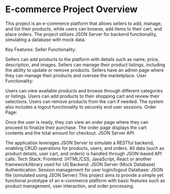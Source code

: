 # E-commerce Project Overview
This project is an e-commerce platform that allows sellers to add, manage, and list their products, while users can browse, add items to their cart, and place orders. The project utilizes JSON Server for backend functionality, simulating a database with mock data.

Key Features:
Seller Functionality:

Sellers can add products to the platform with details such as name, price, description, and images.
Sellers can manage their product listings, including the ability to update or remove products.
Sellers have an admin page where they can manage their products and oversee the marketplace.
User Functionality:

Users can view available products and browse through different categories or listings.
Users can add products to their shopping cart and review their selections.
Users can remove products from the cart if needed.
The system also includes a logout functionality to securely end user sessions.
Order Page:

Once the user is ready, they can view an order page where they can proceed to finalize their purchase.
The order page displays the cart contents and the total amount for checkout.
JSON Server API:

The application leverages JSON Server to simulate a RESTful backend, enabling CRUD operations for products, users, and orders.
All data (such as product details, user cart, and orders) is handled through JSON-based API calls.
Tech Stack:
Frontend: [HTML/CSS, JavaScript, React or another framework/library used for UI]
Backend: JSON Server (Mock Database)
Authentication: Session management for user login/logout
Database: JSON file (simulated using JSON Server)
This project aims to provide a simple yet functional prototype of an e-commerce platform with basic features such as product management, user interaction, and order processing.
